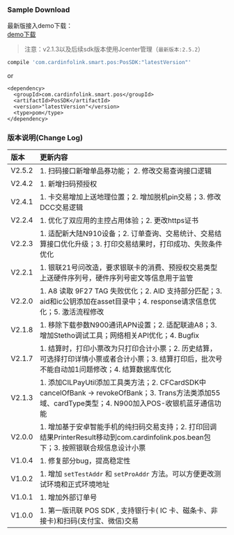### **Sample Download**  
最新版接入demo下载：  
[demo下载](http://hd2-prod-smartpos.oss-cn-shanghai.aliyuncs.com/apkMgt/2020-01-07/pos-demo.zip)


> 注意：v2.1.3以及后续sdk版本使用Jcenter管理（`最新版本:2.5.2`）

```gradle
compile 'com.cardinfolink.smart.pos:PosSDK:"latestVersion"'
```
or

```maven
<dependency>
  <groupId>com.cardinfolink.smart.pos</groupId>
  <artifactId>PosSDK</artifactId>
  <version>"latestVersion"</version>
  <type>pom</type>
</dependency>
```

### **版本说明(Change Log)**  

| 版本 | 更新内容 |
|:--|:--|
| V2.5.2 |1. 扫码接口新增单品券功能； 2. 修改交易查询接口逻辑|
| V2.4.2 |1. 新增扫码预授权|
| V2.4.1 |1. 卡交易增加上送地理位置；2. 增加脱机pin交易；3. 修改DCC交易逻辑|
| V2.2.4 |1. 优化了双应用的主控占用体验；2. 更改https证书|
| V2.2.3 |1. 适配新大陆N910设备；2. 订单查询、交易统计、交易结算接口优化升级；3. 打印交易结果时，打印成功、失败条件优化|
| V2.2.1 |1. 银联21号问改造，要求银联卡的消费、预授权交易类型上送硬件序列号，硬件序列号密文等信息用于监管|
| V2.2.0 |1. A8 读取 9F27 TAG 失败优化；2. AID 支持部分匹配；3. aid和ic公钥添加在asset目录中；4. response请求信息优化；5. 激活流程修改|  
| V2.1.8 |1. 移除下载参数N900通讯APN设置；2. 适配联迪A8；3. 增加Stetho调试工具；网络相关API优化；4. Bugfix|
| V2.1.7 |1. 结算时，打印小票改为只打印合计小票；2. 历史结算，可选择打印详情小票或者合计小票；3. 结算打印后，批次号不能自动加1问题修改；4. 结算数据库优化|
| V2.1.3 |1. 添加CILPayUtil添加工具类方法；2. CFCardSDK中cancelOfBank -> revokeOfBank；3. Trans方法类添加55域、cardType类型；4. N900加入POS-收银机蓝牙通信功能|
| V2.0.0 |1. 增加基于安卓智能手机的纯扫码交易支持；2. 打印回调结果PrinterResult移动到com.cardinfolink.pos.bean包下；3. 按照银联合规信息设计小票|
| V1.0.4 |1. 修复部分bug，提高稳定性|
| V1.0.2 |1. 增加 `setTestAddr` 和 `setProAddr` 方法。可以方便更改测试环境和正式环境地址|
| V1.0.1 |1. 增加外部订单号|
| V1.0.0 |1. 第一版讯联 POS SDK , 支持银行卡( IC 卡、磁条卡、非接卡)和扫码(支付宝、微信)交易|




